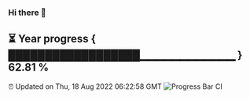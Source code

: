 ### Hi there 👋
⏳ Year progress { ██████████████████▁▁▁▁▁▁▁▁▁▁▁▁ } 62.81 %
---
⏰ Updated on Thu, 18 Aug 2022 06:22:58 GMT
![Progress Bar CI](https://github.com/liununu/liununu/workflows/Progress%20Bar%20CI/badge.svg)
